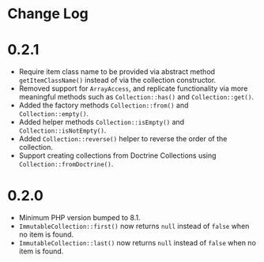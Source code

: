 Change Log
=====

# 0.2.1
- Require item class name to be provided via abstract method `getItemClassName()` instead of via the collection constructor.
- Removed support for `ArrayAccess`, and replicate functionality via more meaningful methods such as `Collection::has()` and `Collection::get()`.
- Added the factory methods `Collection::from()` and `Collection::empty()`.
- Added helper methods `Collection::isEmpty()` and `Collection::isNotEmpty()`.
- Added `Collection::reverse()` helper to reverse the order of the collection.
- Support creating collections from Doctrine Collections using `Collection::fromDoctrine()`.

# 0.2.0
- Minimum PHP version bumped to 8.1.
- `ImmutableCollection::first()` now returns `null` instead of `false` when no item is found.
- `ImmutableCollection::last()` now returns `null` instead of `false` when no item is found.
